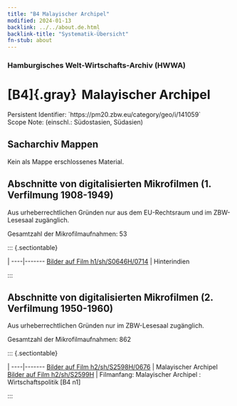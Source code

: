 ```yaml
---
title: "B4 Malayischer Archipel"
modified: 2024-01-13
backlink: ../../about.de.html
backlink-title: "Systematik-Übersicht"
fn-stub: about
---
```


### Hamburgisches Welt-Wirtschafts-Archiv (HWWA)

# [B4]{.gray}&#8201; Malayischer Archipel

<div class="hint">Persistent Identifier: `https://pm20.zbw.eu/category/geo/i/141059`</div>

<div class="hint">
Scope Note: (einschl.: Südostasien, Südasien)
</div>





## Sacharchiv Mappen








Kein als Mappe erschlossenes Material.



<a id="filmsections" />

## Abschnitte von digitalisierten Mikrofilmen (1. Verfilmung 1908-1949)

<p>Aus urheberrechtlichen Gründen nur aus dem EU-Rechtsraum und im ZBW-Lesesaal zugänglich.</p>


<p>Gesamtzahl der Mikrofilmaufnahmen: 53</p>





::: {.sectiontable}

 | 
----|-------
<a class="btn" href="https://pm20.zbw.eu/film/h1/sh/S0646H/0714" rel="nofollow">Bilder auf Film h1/sh/S0646H/0714</a> | Hinterindien


:::




## Abschnitte von digitalisierten Mikrofilmen (2. Verfilmung 1950-1960)

<p>Aus urheberrechtlichen Gründen nur im ZBW-Lesesaal zugänglich.</p>


<p>Gesamtzahl der Mikrofilmaufnahmen: 862</p>





::: {.sectiontable}

 | 
----|-------
<a class="btn" href="https://pm20.zbw.eu/film/h2/sh/S2598H/0676" rel="nofollow">Bilder auf Film h2/sh/S2598H/0676</a> | Malayischer Archipel
<a class="btn" href="https://pm20.zbw.eu/film/h2/sh/S2599H" rel="nofollow">Bilder auf Film h2/sh/S2599H</a> | Filmanfang: Malayischer Archipel : Wirtschaftspolitik [B4 n1]


:::













